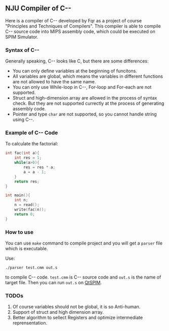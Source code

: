 ## NJU Compiler of C--

Here is a compiler of C-- developed by Fqr as a project of course "Principles and Techniques of Compilers". This compiler is able to compile C-- source code into MIPS assembly code, which could be executed on SPIM Simulator.

### Syntax of C--
Generally speaking, C-- looks like C, but there are some differences:
* You can only define variables at the beginning of funcitons.
* All variables are global, which means the variables in different functions are not allowed to have the same name.
* You can only use While-loop in C--, For-loop and For-each are not supported.
* Struct and high-dimension array are allowed in the process of syntax check. But they are not supported currectly at the process of generating assembly code.
* Pointer and type `char` are not supported, so you cannot handle string using C--.

### Example of C-- Code
To calculate the factorial:
```C
int fac(int a){
    int res = 1;
    while(a>0){
        res = res * a;
        a = a - 1;
    }
    return res;
}

int main(){
    int n;
    n = read();
    write(fac(n));
    return 0;
}
```

### How to use
You can use `make` command to compile project and you will get a `parser` file which is executable.

Use:
```
./parser test.cmm out.s
```
to compile C-- code. `test.cmm` is C-- source code and `out.s` is the name of target file. Then you can run `out.s` on [QtSPIM](http://pages.cs.wisc.edu/~larus/spim.html).

### TODOs
1. Of course variables should not be global, it is so Anti-human.
2. Support of struct and high dimension array.
3. Better algorithm to sellect Registers and optimize intermediate reprensentation.